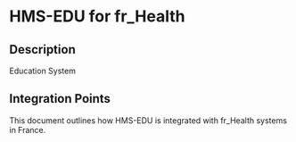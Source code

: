 # HMS-EDU for fr_Health

## Description

Education System

## Integration Points

This document outlines how HMS-EDU is integrated with fr_Health systems in France.
